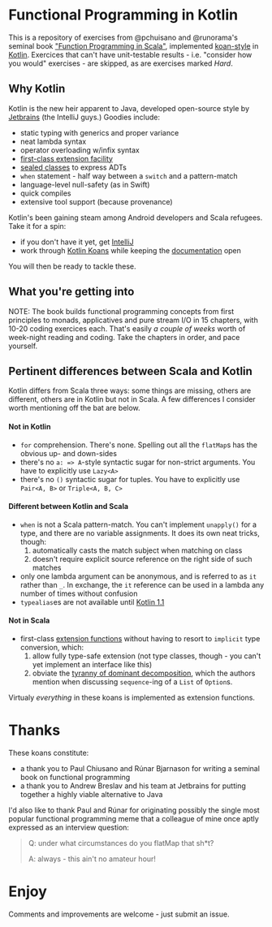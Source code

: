 # Functional Programming in Kotlin

This is a repository of exercises from @pchuisano and @runorama's seminal book ["Function Programming in Scala"](https://www.manning.com/books/functional-programming-in-scala), implemented [koan-style](https://sinairv.wordpress.com/2012/05/27/programming-koans-one-of-the-best-ways-to-learn-a-new-language-or-framework) in [Kotlin](http://kotlinlang.org). Exercices that can't have unit-testable results - i.e. "consider how you would" exercises - are skipped, as are exercises marked *Hard*.

## Why Kotlin

Kotlin is the new heir apparent to Java, developed open-source style by [Jetbrains](https://www.jetbrains.com) (the IntelliJ guys.) Goodies include:
- static typing with generics and proper variance
- neat lambda syntax
- operator overloading w/infix syntax
- [first-class extension facility](https://kotlinlang.org/docs/reference/extensions.html)
- [sealed classes](https://kotlinlang.org/docs/reference/classes.html) to express ADTs
- `when` statement - half way between a `switch` and a pattern-match
- language-level null-safety (as in Swift)
- quick compiles
- extensive tool support (because provenance)

Kotlin's been gaining steam among Android developers and Scala refugees. Take it for a spin:
- if you don't have it yet, get [IntelliJ](https://www.jetbrains.com/idea)
- work through [Kotlin Koans](https://kotlinlang.org/docs/tutorials/koans.html) while keeping the [documentation](http://kotlinlang.org/docs/reference) open 

You will then be ready to tackle these.

## What you're getting into

NOTE: The book builds functional programming concepts from first principles to monads, applicatives and pure stream I/O in 15 chapters, with 10-20 coding exercices each. That's easily *a couple of weeks* worth of week-night reading and coding. Take the chapters in order, and pace yourself.

## Pertinent differences between Scala and Kotlin

Kotlin differs from Scala three ways: some things are missing, others are different, others are in Kotlin but not in Scala. A few differences I consider worth mentioning off the bat are below.

#### Not in Kotlin

- `for` comprehension. There's none. Spelling out all the `flatMap`s has the obvious up- and down-sides
- there's no `a: => A`-style syntactic sugar for non-strict arguments. You have to explicitly use `Lazy<A>`
- there's no `()` syntactic sugar for tuples. You have to explicitly use `Pair<A, B>` or `Triple<A, B, C>`

#### Different between Kotlin and Scala

- `when` is not a Scala pattern-match. You can't implement `unapply()` for a type, and there are no variable assignments. It does its own neat tricks, though: 
    1. automatically casts the match subject when matching on class
    2. doesn't require explicit source reference on the right side of such matches
- only one lambda argument can be anonymous, and is referred to as `it` rather than `_`. In exchange, the `it` reference can be used in a lambda any number of times without confusion
- `typealias`es are not available until [Kotlin 1.1](https://blog.jetbrains.com/kotlin/2016/07/first-glimpse-of-kotlin-1-1-coroutines-type-aliases-and-more)

#### Not in Scala
- first-class [extension functions](https://kotlinlang.org/docs/reference/extensions.html) without having to resort to `implicit` type conversion, which:
    1. allow fully type-safe extension (not type classes, though - you can't yet implement an interface like this)
    2. obviate the [tyranny of dominant decomposition](http://citeseerx.ist.psu.edu/viewdoc/download?doi=10.1.1.9.5189&rep=rep1&type=pdf), which the authors mention when discussing `sequence`-ing of a `List` of `Option`s. 
  
Virtualy *everything* in these koans is implemented as extension functions.

# Thanks

These koans constitute:
- a thank you to Paul Chiusano and Rúnar Bjarnason for writing a seminal book on functional programming
- a thank you to Andrew Breslav and his team at Jetbrains for putting together a highly viable alternative to Java

I'd also like to thank Paul and Rúnar for originating possibly the single most popular functional programming meme that a colleague of mine once aptly expressed as an interview question:

> Q: under what circumstances do you flatMap that sh*t?
>
> A: always - this ain't no amateur hour!

# Enjoy 

Comments and improvements are welcome - just submit an issue. 
